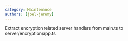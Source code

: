```yaml
---
category: Maintenance
authors: [joel-jeremy]
---
```


Extract encryption related server handlers from main.ts to server/encryption/app.ts
